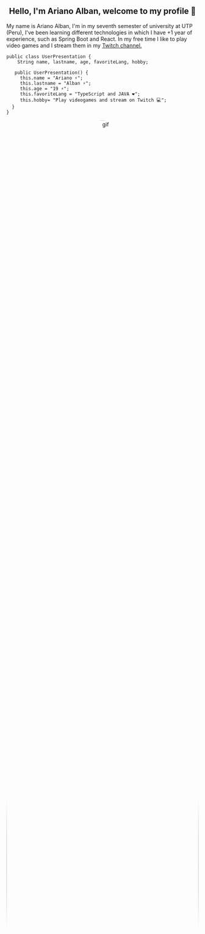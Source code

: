 <section class="firstContainer" align="center">
  <div class="presentationContainer">
    <h1>Hello, I'm Ariano Alban, welcome to my profile 👋</h1>
  </div>
</section>
<section class="secondContainer">
  <div class="textContainer">
    <div class="">
      <p>
        My name is Ariano Alban, I'm in my seventh semester of university at UTP
        (Peru), I've been learning different technologies in which I have +1
        year of experience, such as Spring Boot and React. In my free time I
        like to play video games and I stream them in my <a href="https://www.twitch.tv/ariano2700">Twitch channel.</a>
  </p>
          </div>
    <div class="">

    public class UserPresentation {
        String name, lastname, age, favoriteLang, hobby;

       public UserPresentation() {
         this.name = "Ariano ⚡";
         this.lastname = "Alban ⚡";
         this.age = "19 ⚡";
         this.favoriteLang = "TypeScript and JAVA ❤️";
         this.hobby= "Play videogames and stream on Twitch 💻";
      }
    }

   </div>
  </div>
  <div class="imagesContainer" align="center">
    <div>
      <img
        src="https://media.giphy.com/media/v1.Y2lkPTc5MGI3NjExYzlhb2NpcTdiMncyMW55djlxd3ptMGtncHo4MXpkazZiOHU1N3JlNCZlcD12MV9pbnRlcm5hbF9naWZfYnlfaWQmY3Q9Zw/2IudUHdI075HL02Pkk/giphy.gif"
        alt="gif"
        style="border-radius: 100%; height: 100%; width: 100%"
      />
      <!--<img
        src="https://i.ibb.co/p6qbdFm/foto-copia.png"
        alt="profileImg"
        style="height: 340px; width: 340px;"
      />-->
    </div>
  </div>
</section>
<hr />
<section class="thirdContainer" align="center">
  <div class="codingContainer">
    <div class="imagesMini">
      <h2>Technologies 💻</h2>
      <img
        alt="JavaScript"
        src="https://img.shields.io/badge/JavaScript-F7DF1E?style=flat&logo=javascript&logoColor=black"
      />
      <img
        alt="Python"
        src="https://img.shields.io/badge/Python-14354C.svg?logo=python&logoColor=white"
      />
      <img
        alt="Java"
        src="https://custom-icon-badges.demolab.com/badge/Java-007396.svg?logo=java&logoColor=white"
      />
      <img
        alt="HTML"
        src="https://img.shields.io/badge/HTML-E34F26.svg?logo=html5&logoColor=white"
      />
      <img
        alt="CSS"
        src="https://img.shields.io/badge/CSS-1572B6.svg?logo=css3&logoColor=white"
      />
      <img
        alt="TypeScript"
        src="https://img.shields.io/badge/TypeScript-007ACC.svg?logo=typescript&logoColor=white"
      />
      <img
        alt="React"
        src="https://img.shields.io/badge/React-61DAFB.svg?logo=react&logoColor=black"
      />
      <img
        alt="SpringBot"
        src="https://img.shields.io/badge/SpringBot-green?style=flat&logo=spring&logoColor=white"
      />
      <img
        alt="MySQL"
        src="https://img.shields.io/badge/MySQL-blue.svg?logo=mysql&logoColor=white"
      />
      <img
        alt="Tailwind"
        src="https://img.shields.io/badge/Tailwind%20CSS-blue?style=flat-square&logo=tailwind%20css&labelColor=black"
      />
    </div>
    <div class="imagesMini">
      <h2>Softwares 🔭</h2>
      <img
        alt="Visual Studio Code"
        src="https://img.shields.io/badge/Visual%20Studio%20Code-0078d7.svg?logo=visual-studio-code&logoColor=white"
      />
      <img
        alt="Static Badge"
        src="https://img.shields.io/badge/NetBeans-blue?style=flat&logo=apache&logoColor=white"
      />
    </div>
    <div class="imagesMini">
      <h2>Providers 💬</h2>
      <img
        alt="Vercel"
        src="https://img.shields.io/badge/Vercel-000000.svg?logo=vercel&logoColor=white"
      />
      <img
        alt="GitHub Pages"
        src="https://img.shields.io/badge/GitHub%20Pages-327FC7.svg?logo=github&logoColor=white"
      />
      <img
        alt="Firebase"
        src="https://img.shields.io/badge/firebase-ffca28?style=for-the-badge&logo=firebase&logoColor=white"
      />
    </div>
  </div>
</section>
